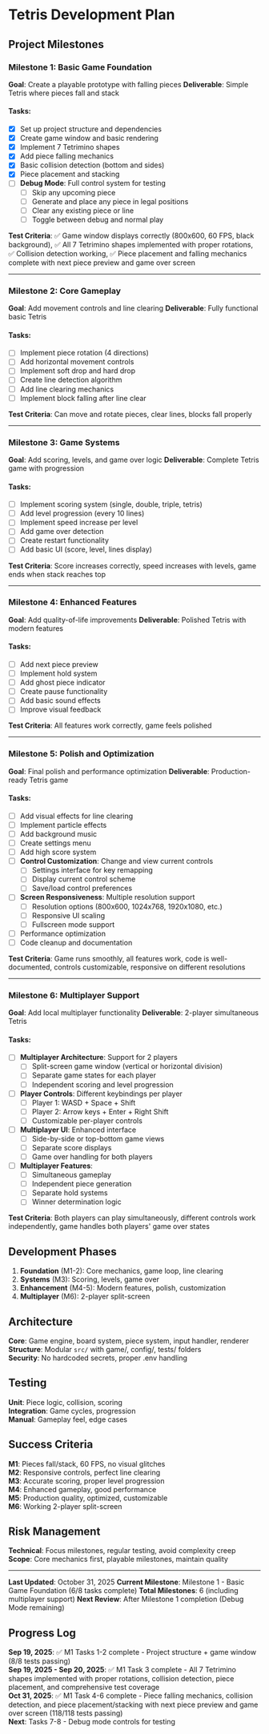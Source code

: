 # Tetris Development Plan

## Project Milestones

### Milestone 1: Basic Game Foundation
**Goal**: Create a playable prototype with falling pieces
**Deliverable**: Simple Tetris where pieces fall and stack

#### Tasks:
- [x] Set up project structure and dependencies
- [x] Create game window and basic rendering
- [x] Implement 7 Tetrimino shapes
- [x] Add piece falling mechanics
- [x] Basic collision detection (bottom and sides)
- [x] Piece placement and stacking
- [ ] **Debug Mode**: Full control system for testing
  - [ ] Skip any upcoming piece
  - [ ] Generate and place any piece in legal positions
  - [ ] Clear any existing piece or line
  - [ ] Toggle between debug and normal play

**Test Criteria**: ✅ Game window displays correctly (800x600, 60 FPS, black background), ✅ All 7 Tetrimino shapes implemented with proper rotations, ✅ Collision detection working, ✅ Piece placement and falling mechanics complete with next piece preview and game over screen

---

### Milestone 2: Core Gameplay
**Goal**: Add movement controls and line clearing
**Deliverable**: Fully functional basic Tetris

#### Tasks:
- [ ] Implement piece rotation (4 directions)
- [ ] Add horizontal movement controls
- [ ] Implement soft drop and hard drop
- [ ] Create line detection algorithm
- [ ] Add line clearing mechanics
- [ ] Implement block falling after line clear

**Test Criteria**: Can move and rotate pieces, clear lines, blocks fall properly

---

### Milestone 3: Game Systems
**Goal**: Add scoring, levels, and game over logic
**Deliverable**: Complete Tetris game with progression

#### Tasks:
- [ ] Implement scoring system (single, double, triple, tetris)
- [ ] Add level progression (every 10 lines)
- [ ] Implement speed increase per level
- [ ] Add game over detection
- [ ] Create restart functionality
- [ ] Add basic UI (score, level, lines display)

**Test Criteria**: Score increases correctly, speed increases with levels, game ends when stack reaches top

---

### Milestone 4: Enhanced Features
**Goal**: Add quality-of-life improvements
**Deliverable**: Polished Tetris with modern features

#### Tasks:
- [ ] Add next piece preview
- [ ] Implement hold system
- [ ] Add ghost piece indicator
- [ ] Create pause functionality
- [ ] Add basic sound effects
- [ ] Improve visual feedback

**Test Criteria**: All features work correctly, game feels polished

---

### Milestone 5: Polish and Optimization
**Goal**: Final polish and performance optimization
**Deliverable**: Production-ready Tetris game

#### Tasks:
- [ ] Add visual effects for line clearing
- [ ] Implement particle effects
- [ ] Add background music
- [ ] Create settings menu
- [ ] Add high score system
- [ ] **Control Customization**: Change and view current controls
  - [ ] Settings interface for key remapping
  - [ ] Display current control scheme
  - [ ] Save/load control preferences
- [ ] **Screen Responsiveness**: Multiple resolution support
  - [ ] Resolution options (800x600, 1024x768, 1920x1080, etc.)
  - [ ] Responsive UI scaling
  - [ ] Fullscreen mode support
- [ ] Performance optimization
- [ ] Code cleanup and documentation

**Test Criteria**: Game runs smoothly, all features work, code is well-documented, controls customizable, responsive on different resolutions

---

### Milestone 6: Multiplayer Support
**Goal**: Add local multiplayer functionality
**Deliverable**: 2-player simultaneous Tetris

#### Tasks:
- [ ] **Multiplayer Architecture**: Support for 2 players
  - [ ] Split-screen game window (vertical or horizontal division)
  - [ ] Separate game states for each player
  - [ ] Independent scoring and level progression
- [ ] **Player Controls**: Different keybindings per player
  - [ ] Player 1: WASD + Space + Shift
  - [ ] Player 2: Arrow keys + Enter + Right Shift
  - [ ] Customizable per-player controls
- [ ] **Multiplayer UI**: Enhanced interface
  - [ ] Side-by-side or top-bottom game views
  - [ ] Separate score displays
  - [ ] Game over handling for both players
- [ ] **Multiplayer Features**:
  - [ ] Simultaneous gameplay
  - [ ] Independent piece generation
  - [ ] Separate hold systems
  - [ ] Winner determination logic

**Test Criteria**: Both players can play simultaneously, different controls work independently, game handles both players' game over states

## Development Phases
1. **Foundation** (M1-2): Core mechanics, game loop, line clearing
2. **Systems** (M3): Scoring, levels, game over
3. **Enhancement** (M4-5): Modern features, polish, customization
4. **Multiplayer** (M6): 2-player split-screen

## Architecture
**Core**: Game engine, board system, piece system, input handler, renderer  
**Structure**: Modular `src/` with game/, config/, tests/ folders  
**Security**: No hardcoded secrets, proper .env handling

## Testing
**Unit**: Piece logic, collision, scoring  
**Integration**: Game cycles, progression  
**Manual**: Gameplay feel, edge cases

## Success Criteria
**M1**: Pieces fall/stack, 60 FPS, no visual glitches  
**M2**: Responsive controls, perfect line clearing  
**M3**: Accurate scoring, proper level progression  
**M4**: Enhanced gameplay, good performance  
**M5**: Production quality, optimized, customizable  
**M6**: Working 2-player split-screen

## Risk Management
**Technical**: Focus milestones, regular testing, avoid complexity creep  
**Scope**: Core mechanics first, playable milestones, maintain quality

---

**Last Updated**: October 31, 2025
**Current Milestone**: Milestone 1 - Basic Game Foundation (6/8 tasks complete)
**Total Milestones**: 6 (including multiplayer support)
**Next Review**: After Milestone 1 completion (Debug Mode remaining)

## Progress Log

**Sep 19, 2025**: ✅ M1 Tasks 1-2 complete - Project structure + game window (8/8 tests passing)  
**Sep 19, 2025 - Sep 20, 2025**: ✅ M1 Task 3 complete - All 7 Tetrimino shapes implemented with proper rotations, collision detection, piece placement, and comprehensive test coverage  
**Oct 31, 2025**: ✅ M1 Task 4-6 complete - Piece falling mechanics, collision detection, and piece placement/stacking with next piece preview and game over screen (118/118 tests passing)  
**Next**: Tasks 7-8 - Debug mode controls for testing
